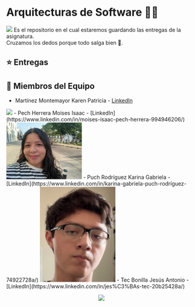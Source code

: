# Arquitecturas de Software 👨‍💻
<img src="https://i.pinimg.com/originals/ca/26/2e/ca262e0354eea311c41134c3e4bc3bc2.gif">
Es el repositorio en el cual estaremos guardando las entregas de la asignatura. <br>
Cruzamos los dedos porque todo salga bien 🤞.

## ⭐️ Entregas

## 🌟 Miembros del Equipo
- Martínez Montemayor Karen Patricia - [LinkedIn](https://www.linkedin.com/in/karen-patricia-martinez-montemayor-92b43828a/?utm_source=share&utm_campaign=share_via&utm_content=profile&utm_medium=android_app)


<img src="/Equipo/zack.jpg" width="200">
- Pech Herrera Moises Isaac - [LinkedIn](https://www.linkedin.com/in/moises-isaac-pech-herrera-994946206/)

<img src="/Equipo/KarinaPuch.jpg" width="200">
- Puch Rodríguez Karina Gabriela - [LinkedIn](https://www.linkedin.com/in/karina-gabriela-puch-rodríguez-74922728a/)

<img src="/Equipo/JesusTec.jpg" width="200">
- Tec Bonilla Jesús Antonio - [LinkedIn](https://www.linkedin.com/in/jes%C3%BAs-tec-20b25428a/)

<p align="center">
<img src="https://i.pinimg.com/originals/8c/c1/5a/8cc15aae15c0316096eb281f558f4e1b.gif" width="300">
</p>

